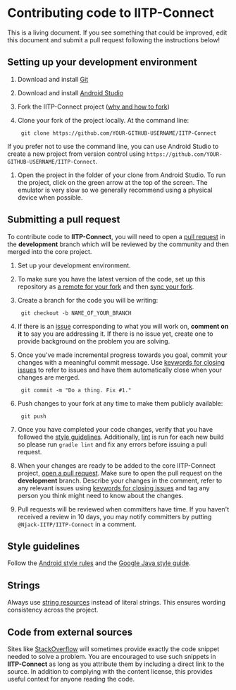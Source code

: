 # Contributing code to IITP-Connect


This is a living document. If you see something that could be improved, edit this document and submit a pull request following the instructions below!

## Setting up your development environment

1. Download and install [Git](https://git-scm.com/book/en/v2/Getting-Started-Installing-Git) 

1. Download and install [Android Studio](https://developer.android.com/studio/index.html) 

1. Fork the IITP-Connect project ([why and how to fork](https://help.github.com/articles/fork-a-repo/))

1. Clone your fork of the project locally. At the command line:

        git clone https://github.com/YOUR-GITHUB-USERNAME/IITP-Connect

 If you prefer not to use the command line, you can use Android Studio to create a new project from version control using `https://github.com/YOUR-GITHUB-USERNAME/IITP-Connect`. 

1. Open the project in the folder of your clone from Android Studio. To run the project, click on the green arrow at the top of the screen. The emulator is very slow so we generally recommend using a physical device when possible.

## Submitting a pull request
To contribute code to **IITP-Connect**, you will need to open a [pull request](https://help.github.com/articles/about-pull-requests/) in the **development** branch which will be reviewed by the community and then merged into the core project.

1. Set up your development environment.  

2. To make sure you have the latest version of the code, set up this repository as [a remote for your fork](https://help.github.com/articles/configuring-a-remote-for-a-fork/) and then [sync your fork](https://help.github.com/articles/syncing-a-fork/).  

3. Create a branch for the code you will be writing:

        git checkout -b NAME_OF_YOUR_BRANCH  

4. If there is an [issue](https://github.com/Njack-IITP/IITP-Connect/issues) corresponding to what you will work on, **comment on it** to say you are addressing it. If there is no issue yet, create one to provide background on the problem you are solving.  

5. Once you've made incremental progress towards you goal, commit your changes with a meaningful commit message. Use [keywords for closing issues](https://help.github.com/articles/closing-issues-via-commit-messages/) to refer to issues and have them automatically close when your changes are merged.

        git commit -m "Do a thing. Fix #1."

6. Push changes to your fork at any time to make them publicly available:

        git push
        
7. Once you have completed your code changes, verify that you have followed the [style guidelines](https://github.com/opendatakit/collect/blob/master/CONTRIBUTING.md#style-guidelines). Additionally, [lint](https://developer.android.com/studio/write/lint.html) is run for each new build so please run `gradle lint` and fix any errors before issuing a pull request.

8. When your changes are ready to be added to the core IITP-Connect project, [open a pull request](https://help.github.com/articles/creating-a-pull-request/). Make sure to open the pull request on the **development** branch. Describe your changes in the comment, refer to any relevant issues using [keywords for closing issues](https://help.github.com/articles/closing-issues-via-commit-messages/) and tag any person you think might need to know about the changes.

9. Pull requests will be reviewed when committers have time. If you haven't received a review in 10 days, you may notify committers by putting `@Njack-IITP/IITP-Connect` in a comment.

## Style guidelines
Follow the [Android style rules](http://source.android.com/source/code-style.html) and the [Google Java style guide](https://google.github.io/styleguide/javaguide.html).

## Strings
Always use [string resources](https://developer.android.com/guide/topics/resources/string-resource.html) instead of literal strings. This ensures wording consistency across the project.  

## Code from external sources
Sites like [StackOverflow](http://stackoverflow.com/) will sometimes provide exactly the code snippet needed to solve a problem. You are encouraged to use such snippets in **IITP-Connect** as long as you attribute them by including a direct link to the source. In addition to complying with the content license, this provides useful context for anyone reading the code.

